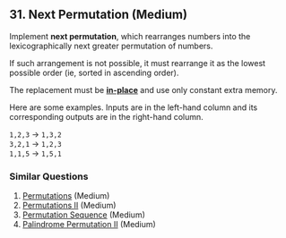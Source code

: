 <!--|This file generated by command(leetcode description); DO NOT EDIT.    |-->
<!--+----------------------------------------------------------------------+-->
<!--|@author    Openset <openset.wang@gmail.com>                           |-->
<!--|@link      https://github.com/openset                                 |-->
<!--|@home      https://github.com/openset/leetcode                        |-->
<!--+----------------------------------------------------------------------+-->

## 31. Next Permutation (Medium)

<p>Implement <strong>next permutation</strong>, which rearranges numbers into the lexicographically next greater permutation of numbers.</p>

<p>If such arrangement is not possible, it must rearrange it as the lowest possible order (ie, sorted in ascending order).</p>

<p>The replacement must be <strong><a href="http://en.wikipedia.org/wiki/In-place_algorithm" target="_blank">in-place</a></strong> and use only constant&nbsp;extra memory.</p>

<p>Here are some examples. Inputs are in the left-hand column and its corresponding outputs are in the right-hand column.</p>

<p><code>1,2,3</code> &rarr; <code>1,3,2</code><br />
<code>3,2,1</code> &rarr; <code>1,2,3</code><br />
<code>1,1,5</code> &rarr; <code>1,5,1</code></p>


### Similar Questions
  1. [Permutations](https://github.com/openset/leetcode/tree/master/solution/permutations) (Medium)
  1. [Permutations II](https://github.com/openset/leetcode/tree/master/solution/permutations-ii) (Medium)
  1. [Permutation Sequence](https://github.com/openset/leetcode/tree/master/solution/permutation-sequence) (Medium)
  1. [Palindrome Permutation II](https://github.com/openset/leetcode/tree/master/solution/palindrome-permutation-ii) (Medium)
